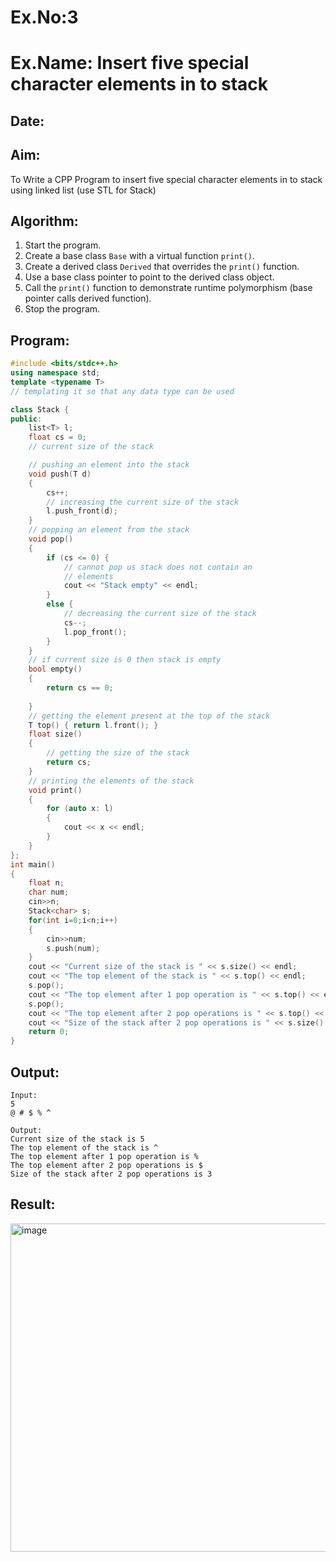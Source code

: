 # Ex.No:3  
# Ex.Name: Insert five special character elements in to stack 

## Date:  

## Aim:  
To Write a CPP Program to insert five special character elements in to stack using linked list (use STL for Stack)

## Algorithm:  
1. Start the program.  
2. Create a base class `Base` with a virtual function `print()`.  
3. Create a derived class `Derived` that overrides the `print()` function.  
4. Use a base class pointer to point to the derived class object.  
5. Call the `print()` function to demonstrate runtime polymorphism (base pointer calls derived function).  
6. Stop the program.  

## Program:
```cpp
#include <bits/stdc++.h>
using namespace std;
template <typename T>
// templating it so that any data type can be used

class Stack {
public:
	list<T> l;
	float cs = 0;
	// current size of the stack

	// pushing an element into the stack
	void push(T d)
	{
		cs++;
		// increasing the current size of the stack
		l.push_front(d);
	}
	// popping an element from the stack
	void pop()
	{
		if (cs <= 0) {
			// cannot pop us stack does not contain an
			// elements
			cout << "Stack empty" << endl;
		}
		else {
			// decreasing the current size of the stack
			cs--;
			l.pop_front();
		}
	}
	// if current size is 0 then stack is empty
	bool empty() 
	{ 
	    return cs == 0; 
	    
	}
	// getting the element present at the top of the stack
	T top() { return l.front(); }
	float size()
	{
		// getting the size of the stack
		return cs;
	}
	// printing the elements of the stack
	void print()
	{
		for (auto x: l) 
		{
			cout << x << endl;
		}
	}
};
int main()
{
    float n;
    char num;
    cin>>n;
	Stack<char> s;
	for(int i=0;i<n;i++)
	{
	    cin>>num;
	    s.push(num);
	}
	cout << "Current size of the stack is " << s.size() << endl;
	cout << "The top element of the stack is " << s.top() << endl;
	s.pop(); 
	cout << "The top element after 1 pop operation is " << s.top() << endl;
	s.pop();
	cout << "The top element after 2 pop operations is " << s.top() << endl;
	cout << "Size of the stack after 2 pop operations is " << s.size() << endl;
	return 0;
}
```

## Output:
```
Input:
5
@ # $ % ^

Output:
Current size of the stack is 5
The top element of the stack is ^
The top element after 1 pop operation is %
The top element after 2 pop operations is $
Size of the stack after 2 pop operations is 3
```
## Result:
<img width="1203" height="525" alt="image" src="https://github.com/user-attachments/assets/040d67a9-170b-42a1-996d-9346e19f4fa6" />

